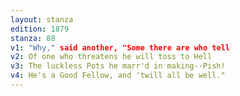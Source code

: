 ```yaml
---
layout: stanza
edition: 1879
stanza: 88
v1: "Why," said another, "Some there are who tell
v2: Of one who threatens he will toss to Hell
v3: The luckless Pots he marr'd in making--Pish!
v4: He's a Good Fellow, and 'twill all be well."
---
```

